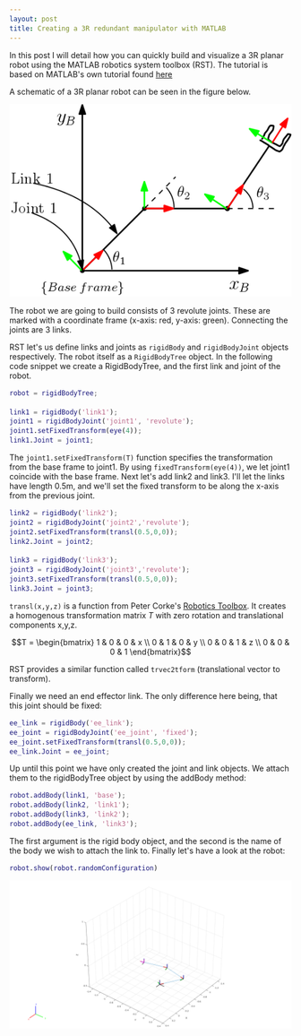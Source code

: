 ```yaml
---
layout: post
title: Creating a 3R redundant manipulator with MATLAB
---
```

In this post I will detail how you can quickly build and visualize a 3R planar robot using the MATLAB robotics system toolbox (RST). The tutorial is based on MATLAB's own tutorial found 
[here](https://se.mathworks.com/help/robotics/ug/build-a-robot-step-by-step.html)


A schematic of a 3R planar robot can be seen in the figure below. 

![3R planar robot schematic](/images/3R_post/3R_robot.png)

The robot we are going to build consists of 3 revolute joints. These are marked with a coordinate frame (x-axis: red, y-axis: green). Connecting the joints are 3 links.

RST let's us define links and joints  as `rigidBody`  and `rigidBodyJoint` objects respectively. The robot itself as a `RigidBodyTree` object. 
In the following code snippet we create a RigidBodyTree, and the first link and joint of the robot. 

```matlab
robot = rigidBodyTree;

link1 = rigidBody('link1');
joint1 = rigidBodyJoint('joint1', 'revolute');
joint1.setFixedTransform(eye(4));
link1.Joint = joint1;
```
The `joint1.setFixedTransform(T)` function specifies the transformation from the base frame to joint1. By using `fixedTransform(eye(4))`, we let joint1 coincide with the base frame.
Next let's add link2 and link3. I'll let the links have length 0.5m, and we'll set the fixed transform to be along the x-axis from the previous joint. 

```matlab
link2 = rigidBody('link2');
joint2 = rigidBodyJoint('joint2','revolute');
joint2.setFixedTransform(transl(0.5,0,0));
link2.Joint = joint2;

link3 = rigidBody('link3');
joint3 = rigidBodyJoint('joint3','revolute');
joint3.setFixedTransform(transl(0.5,0,0));
link3.Joint = joint3;
```
`transl(x,y,z)` is a function from Peter Corke's [Robotics Toolbox](https://robotacademy.net.au/resource/robotics-toolbox/). It creates a homogenous transformation matrix $T$ with zero rotation and translational components x,y,z.

$$T = \begin{bmatrix} 1 & 0 & 0 & x \\ 0 & 1 & 0 & y \\ 0 & 0 & 1 & z \\ 0 & 0 & 0 & 1  \end{bmatrix}$$

RST provides a similar function called `trvec2tform` (translational vector to transform).

Finally we need an end effector link. The only difference here being, that this joint should be fixed:

```matlab
ee_link = rigidBody('ee_link');
ee_joint = rigidBodyJoint('ee_joint', 'fixed');
ee_joint.setFixedTransform(transl(0.5,0,0));
ee_link.Joint = ee_joint;
```

Up until this point we have only created the joint and link objects. We attach them to the rigidBodyTree object by using the addBody method:
```matlab
robot.addBody(link1, 'base');
robot.addBody(link2, 'link1');
robot.addBody(link3, 'link2');
robot.addBody(ee_link, 'link3');
```
The first argument is the rigid body object, and the second is the name of the body we wish to attach the link to.
Finally let's have a look at the robot:
```matlab
robot.show(robot.randomConfiguration)
```
![yad](/images/3R_post/robot_show.png)